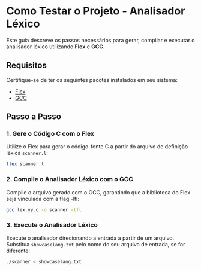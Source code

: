 # Como Testar o Projeto - Analisador Léxico

Este guia descreve os passos necessários para gerar, compilar e executar o analisador léxico utilizando **Flex** e **GCC**.

## Requisitos

Certifique-se de ter os seguintes pacotes instalados em seu sistema:

- [Flex](https://github.com/westes/flex)
- [GCC](https://gcc.gnu.org/)

## Passo a Passo

### 1. Gere o Código C com o Flex

Utilize o Flex para gerar o código-fonte C a partir do arquivo de definição léxica `scanner.l`:

```bash
flex scanner.l
```

### 2. Compile o Analisador Léxico com o GCC

Compile o arquivo gerado com o GCC, garantindo que a biblioteca do Flex seja vinculada com a flag -lfl:

```bash
gcc lex.yy.c -o scanner -lfl
```

### 3. Execute o Analisador Léxico

Execute o analisador direcionando a entrada a partir de um arquivo. Substitua `showcaselang.txt` pelo nome do seu arquivo de entrada, se for diferente:

```bash
./scanner < showcaselang.txt
```
